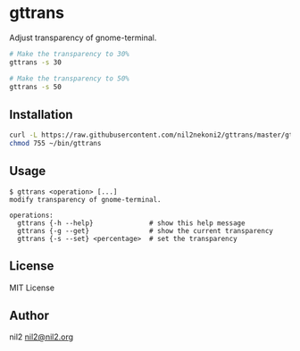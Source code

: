 gttrans
=======

Adjust transparency of gnome-terminal.

```sh
# Make the transparency to 30%
gttrans -s 30

# Make the transparency to 50%
gttrans -s 50
```

Installation
------------

```sh
curl -L https://raw.githubusercontent.com/nil2nekoni2/gttrans/master/gttrans > ~/bin/gttrans
chmod 755 ~/bin/gttrans
```

Usage
-----

```
$ gttrans <operation> [...]
modify transparency of gnome-terminal.

operations:
  gttrans {-h --help}              # show this help message
  gttrans {-g --get}               # show the current transparency
  gttrans {-s --set} <percentage>  # set the transparency
```

License
-------

MIT License

Author
------

nil2 <nil2@nil2.org>

